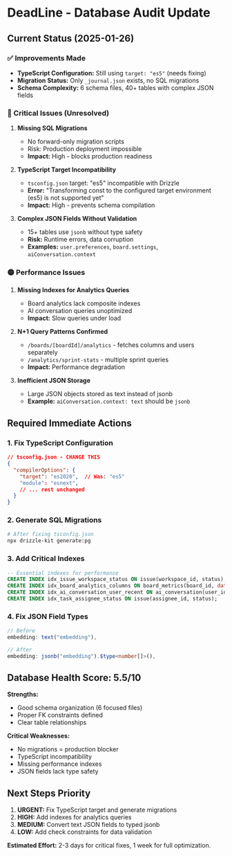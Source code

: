 # DeadLine - Database Audit Update

## Current Status (2025-01-26)

### ✅ Improvements Made
- **TypeScript Configuration:** Still using `target: "es5"` (needs fixing)
- **Migration Status:** Only `_journal.json` exists, no SQL migrations
- **Schema Complexity:** 6 schema files, 40+ tables with complex JSON fields

### 🔴 Critical Issues (Unresolved)
1. **Missing SQL Migrations**
   - No forward-only migration scripts
   - Risk: Production deployment impossible
   - **Impact:** High - blocks production readiness

2. **TypeScript Target Incompatibility**
   - `tsconfig.json` target: "es5" incompatible with Drizzle
   - **Error:** "Transforming const to the configured target environment (es5) is not supported yet"
   - **Impact:** High - prevents schema compilation

3. **Complex JSON Fields Without Validation**
   - 15+ tables use `jsonb` without type safety
   - **Risk:** Runtime errors, data corruption
   - **Examples:** `user.preferences`, `board.settings`, `aiConversation.context`

### 🟡 Performance Issues
1. **Missing Indexes for Analytics Queries**
   - Board analytics lack composite indexes
   - AI conversation queries unoptimized
   - **Impact:** Slow queries under load

2. **N+1 Query Patterns Confirmed**
   - `/boards/[boardId]/analytics` - fetches columns and users separately
   - `/analytics/sprint-stats` - multiple sprint queries
   - **Impact:** Performance degradation

3. **Inefficient JSON Storage**
   - Large JSON objects stored as text instead of jsonb
   - **Example:** `aiConversation.context: text` should be `jsonb`

## Required Immediate Actions

### 1. Fix TypeScript Configuration
```json
// tsconfig.json - CHANGE THIS
{
  "compilerOptions": {
    "target": "es2020",  // Was: "es5"
    "module": "esnext",
    // ... rest unchanged
  }
}
```

### 2. Generate SQL Migrations
```bash
# After fixing tsconfig.json
npx drizzle-kit generate:pg
```

### 3. Add Critical Indexes
```sql
-- Essential indexes for performance
CREATE INDEX idx_issue_workspace_status ON issue(workspace_id, status);
CREATE INDEX idx_board_analytics_columns ON board_metrics(board_id, date);
CREATE INDEX idx_ai_conversation_user_recent ON ai_conversation(user_id, created_at DESC);
CREATE INDEX idx_task_assignee_status ON issue(assignee_id, status);
```

### 4. Fix JSON Field Types
```typescript
// Before
embedding: text("embedding"),

// After
embedding: jsonb("embedding").$type<number[]>(),
```

## Database Health Score: 5.5/10

**Strengths:**
- Good schema organization (6 focused files)
- Proper FK constraints defined
- Clear table relationships

**Critical Weaknesses:**
- No migrations = production blocker
- TypeScript incompatibility
- Missing performance indexes
- JSON fields lack type safety

## Next Steps Priority

1. **URGENT:** Fix TypeScript target and generate migrations
2. **HIGH:** Add indexes for analytics queries
3. **MEDIUM:** Convert text JSON fields to typed jsonb
4. **LOW:** Add check constraints for data validation

**Estimated Effort:** 2-3 days for critical fixes, 1 week for full optimization.
